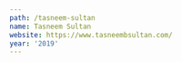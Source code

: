 ```yaml
---
path: /tasneem-sultan
name: Tasneem Sultan
website: https://www.tasneembsultan.com/
year: '2019'
---
```

